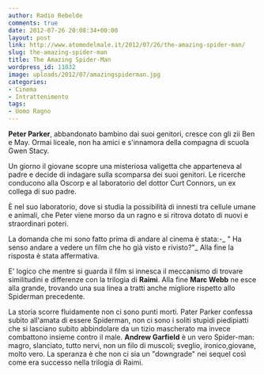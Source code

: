 ```yaml
---
author: Radio Rebelde
comments: true
date: 2012-07-26 20:08:34+00:00
layout: post
link: http://www.atomodelmale.it/2012/07/26/the-amazing-spider-man/
slug: the-amazing-spider-man
title: The Amazing Spider-Man
wordpress_id: 11832
image: uploads/2012/07/amazingspiderman.jpg
categories:
- Cinema
- Intrattenimento
tags:
- Uomo Ragno
---
```



**Peter Parker**, abbandonato bambino dai suoi genitori, cresce con gli zii Ben e May. Ormai liceale, non ha amici e s'innamora della compagna di scuola Gwen Stacy.

Un giorno il giovane scopre una misteriosa valigetta che apparteneva al padre e decide di indagare sulla scomparsa dei suoi genitori. Le ricerche conducono alla Oscorp e al laboratorio del dottor Curt Connors, un ex collega di suo padre.

È nel suo laboratorio, dove si studia la possibilità di innesti tra cellule umane e animali, che Peter viene morso da un ragno e si ritrova dotato di nuovi e straordinari poteri.

La domanda che mi sono fatto prima di andare al cinema è stata:-_ " Ha senso andare a vedere un film che ho già visto e rivisto?"_ Alla fine la risposta è stata affermativa.

E' logico che mentre si guarda il film si innesca il meccanismo di trovare similitudini e differenze con la trilogia di **Raimi**. Alla fine **Marc Webb** ne esce alla grande, trovando una sua linea a tratti anche migliore rispetto allo Spiderman precedente.

La storia scorre fluidamente non ci sono punti morti. Pater Parker confessa subito all'amata di essere Spiderman, non ci sono i soliti stupidi piedipiatti che si lasciano subito abbindolare da un tizio mascherato ma invece combattono insieme contro il male.
**Andrew Garfield** è un vero Spider-man: magro, slanciato, tutto nervi, non un filo di muscoli; sveglio, ironico,giovane, molto vero. La speranza è che non ci sia un "downgrade" nei sequel così come era successo nella trilogia di Raimi.
